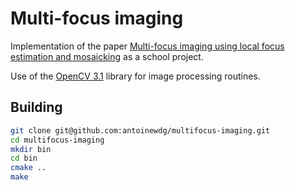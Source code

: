 # Multi-focus imaging

Implementation of the paper 
[Multi-focus imaging using local focus estimation and mosaicking](https://vision.ece.ucsb.edu/sites/vision.ece.ucsb.edu/files/publications/fedorov_focus_icip2006.pdf)
as a school project.

Use of the [OpenCV 3.1](http://opencv.org/opencv-3-1.html) library for image processing routines.


## Building

```bash
git clone git@github.com:antoinewdg/multifocus-imaging.git
cd multifocus-imaging
mkdir bin
cd bin
cmake ..
make
```